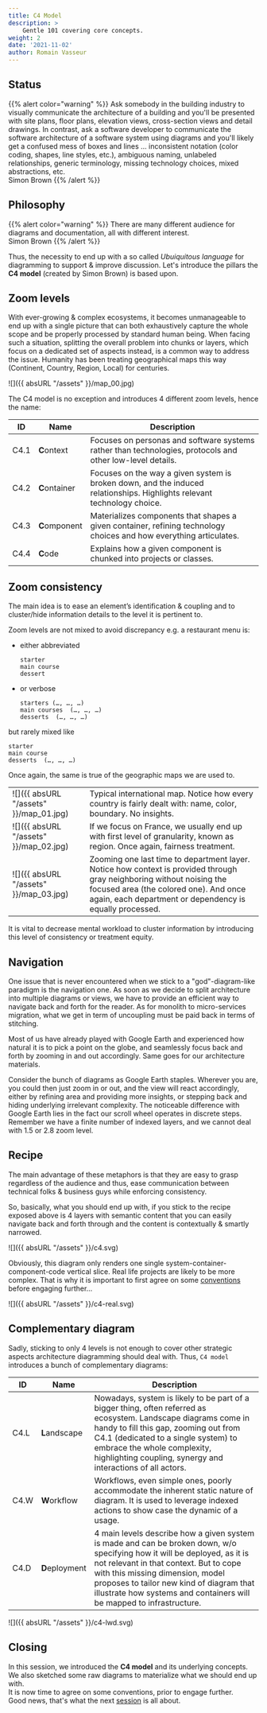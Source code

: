 ```yaml
---
title: C4 Model
description: >
    Gentle 101 covering core concepts.
weight: 2
date: '2021-11-02'
author: Romain Vasseur
---
```


## Status

{{% alert color="warning" %}}
Ask somebody in the building industry to visually communicate the architecture of a building and you'll be presented with site plans, floor plans, elevation views, cross-section views and detail drawings. In contrast, ask a software developer to communicate the software architecture of a software system using diagrams and you'll likely get a confused mess of boxes and lines … inconsistent notation (color coding, shapes, line styles, etc.), ambiguous naming, unlabeled relationships, generic terminology, missing technology choices, mixed abstractions, etc.  
​​​​​​​Simon Brown
{{% /alert %}}

## Philosophy

{{% alert color="warning" %}}
There are many different audience for diagrams and documentation, all with different interest.  
​​​​​​​Simon Brown
{{% /alert %}}

Thus, the necessity to end up with a so called _Ubuiquitous language_ for diagramming to support & improve discussion.
Let's introduce the pillars the **C4 model** (created by Simon Brown) is based upon.

## Zoom levels

With ever-growing & complex ecosystems, it becomes unmanageable to end up with a single picture that can both exhaustively capture the whole scope and be properly processed by standard human being. When facing such a situation, splitting the overall problem into chunks or layers, which focus on a dedicated set of aspects instead, is a common way to address the issue.
Humanity has been treating geographical maps this way (Continent, Country, Region, Local) for centuries.

![]({{ absURL "/assets" }}/map_00.jpg)

The C4 model is no exception and introduces 4 different zoom levels, hence the name:

| ID | Name | Description |
|-|-|-|
| C4.1 | **C**ontext | Focuses on personas and software systems rather than technologies, protocols and other low-level details. |
| C4.2 | **C**ontainer | Focuses on the way a given system is broken down, and the induced relationships. Highlights relevant technology choice. |
| C4.3 | **C**omponent | Materializes components that shapes a given container, refining technology choices and how everything articulates. |
| C4.4 | **C**ode | Explains how a given component is chunked into projects or classes. |	

## Zoom consistency

The main idea is to ease an element’s identification & coupling and to cluster/hide information details to the level it is pertinent to.

Zoom levels are not mixed to avoid discrepancy e.g. a restaurant menu is:
- either abbreviated
    ```
    starter
    main course
    dessert
    ```
- or verbose
    ```
    starters (…, …, …)
    main courses  (…, …, …)
    desserts  (…, …, …)
    ``` 

but rarely mixed like
```
starter
main course
desserts  (…, …, …)
```

Once again, the same is true of the geographic maps we are used to.

|||
|-|-|
|![]({{ absURL "/assets" }}/map_01.jpg)|Typical international map. Notice how every country is fairly dealt with: name, color, boundary. No insights.|
|![]({{ absURL "/assets" }}/map_02.jpg)|If we focus on France, we usually end up with first level of granularity, known as region. Once again, fairness treatment.|
|![]({{ absURL "/assets" }}/map_03.jpg)|Zooming one last time to department layer. Notice how context is provided through gray neighboring without noising the focused area (the colored one). And once again, each department or dependency is equally processed. |

It is vital to decrease mental workload to cluster information by introducing this level of consistency or treatment equity. 

## Navigation

One issue that is never encountered when we stick to a "god"-diagram-like paradigm is the navigation one.
As soon as we decide to split architecture into multiple diagrams or views, we have to provide an efficient way to navigate back and forth for the reader.
As for monolith to micro-services migration, what we get in term of uncoupling must be paid back in terms of stitching. 

Most of us have already played with Google Earth and experienced how natural it is to pick a point on the globe, and seamlessly focus back and forth by zooming in and out accordingly. Same goes for our architecture materials.

Consider the bunch of diagrams as Google Earth staples. Wherever you are, you could then just zoom in or out, and the view will react accordingly, either by refining area and providing more insights, or stepping back and hiding underlying irrelevant complexity.
The noticeable difference with Google Earth lies in the fact our scroll wheel operates in discrete steps. Remember we have a finite number of indexed layers, and we cannot deal with 1.5 or 2.8 zoom level.

## Recipe

The main advantage of these metaphors is that they are easy to grasp regardless of the audience and thus, ease communication between technical folks & business guys while enforcing consistency.

So, basically, what you should end up with, if you stick to the recipe exposed above is 4 layers with semantic content that you can easily navigate back and forth through and the content is contextually & smartly narrowed.   

![]({{ absURL "/assets" }}/c4.svg)

Obviously, this diagram only renders one single system-container-component-code vertical slice. Real life projects are likely to be more complex. That is why it is important to first agree on some [conventions](/docs/convention) before engaging further...

![]({{ absURL "/assets" }}/c4-real.svg)

## Complementary diagram

Sadly, sticking to only 4 levels is not enough to cover other strategic aspects architecture diagramming should deal with. 
Thus, `C4 model` introduces a bunch of complementary diagrams:

| ID | Name | Description |
|-|-|-|
| C4.L | **L**andscape | Nowadays, system is likely to be part of a bigger thing, often referred as ecosystem. Landscape diagrams come in handy to fill this gap, zooming out from C4.1 (dedicated to a single system) to embrace the whole complexity, highlighting coupling, synergy and interactions of all actors. |
| C4.W | **W**orkflow | Workflows, even simple ones, poorly accommodate the inherent static nature of diagram. It is used to leverage indexed actions to show case the dynamic of a usage. |
| C4.D | **D**eployment | 4 main levels describe how a given system is made and can be broken down, w/o specifying how it will be deployed, as it is not relevant in that context. But to cope with this missing dimension, model proposes to tailor new kind of diagram that illustrate how systems and containers will be mapped to infrastructure.|

![]({{ absURL "/assets" }}/c4-lwd.svg)

## Closing

In this session, we introduced the **C4 model** and its underlying concepts.  
We also sketched some raw diagrams to materialize what we should end up with.  
It is now time to agree on some conventions, prior to engage further.  
Good news, that's what the next [session](/docs/convention) is all about.